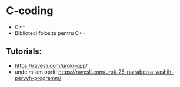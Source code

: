 # C-coding
+ C++
+ Biblioteci folosite pentru C++
## Tutorials:
+ https://ravesli.com/uroki-cpp/
+ unde m-am oprit: https://ravesli.com/urok-25-razrabotka-vashih-pervyh-programm/
